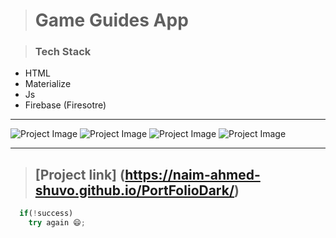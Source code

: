 > # Game Guides App

> ### Tech Stack
* HTML
* Materialize
* Js
* Firebase (Firesotre)






___

![Project Image](https://i.ibb.co/r3XrrVH/Screenshot-124.png
)
![Project Image](https://i.ibb.co/GHFpbXN/Screenshot-125.png
)
![Project Image](https://i.ibb.co/Kq86kX5/Screenshot-126.png
)
![Project Image](https://i.ibb.co/qDG2km7/Screenshot-127.png
)


---
> ## [Project link] (https://naim-ahmed-shuvo.github.io/PortFolioDark/)



```javascript
  if(!success)
    try again 😄;
```